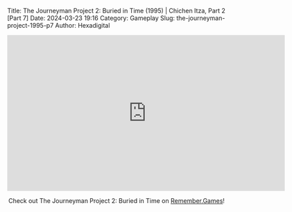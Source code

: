 Title: The Journeyman Project 2: Buried in Time (1995) | Chichen Itza, Part 2 [Part 7]
Date: 2024-03-23 19:16
Category: Gameplay
Slug: the-journeyman-project-1995-p7
Author: Hexadigital

<center><iframe src="https://www.youtube.com/embed/14ooUNeLvXA?feature=oembed" allow="accelerometer; autoplay; encrypted-media; gyroscope; picture-in-picture" width="640" height="360" frameborder="0"></iframe>

Check out The Journeyman Project 2: Buried in Time on [Remember.Games](https://remember.games/game/689/the-journeyman-project-2-buried-in-time/)!</center>